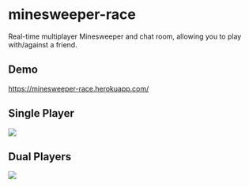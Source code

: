 # minesweeper-race

Real-time multiplayer Minesweeper and chat room, allowing you to play with/against a friend.

## Demo
https://minesweeper-race.herokuapp.com/

## Single Player
![](https://i.imgur.com/qoSThh9.jpg)

## Dual Players
![](https://i.imgur.com/vOhMezY.jpg)
